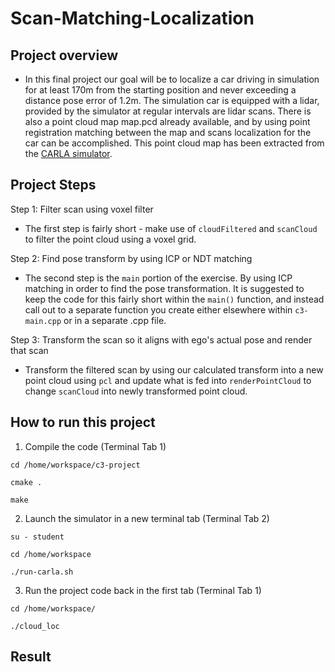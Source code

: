 # Scan-Matching-Localization  
## Project overview  
- In this final project our goal will be to localize a car driving in simulation for at least 170m from the starting position and never exceeding a distance pose error of 1.2m. The simulation car is equipped with a lidar, provided by the simulator at regular intervals are lidar scans. There is also a point cloud map map.pcd already available, and by using point registration matching between the map and scans localization for the car can be accomplished. This point cloud map has been extracted from the [CARLA simulator](https://carla.org/).  

## Project Steps

Step 1: Filter scan using voxel filter  
- The first step is fairly short - make use of `cloudFiltered` and `scanCloud` to filter the point cloud using a voxel grid.    

Step 2: Find pose transform by using ICP or NDT matching  
- The second step is the `main` portion of the exercise. By using ICP matching in order to find the pose transformation. It is suggested to keep the code for this fairly short within the `main()` function, and instead call out to a separate function you create either elsewhere within `c3-main.cpp` or in a separate .cpp file.   

Step 3: Transform the scan so it aligns with ego's actual pose and render that scan  
- Transform the filtered scan by using our calculated transform into a new point cloud using `pcl` and update what is fed into `renderPointCloud` to change `scanCloud` into newly transformed point cloud.  

## How to run this project
1. Compile the code (Terminal Tab 1)  
```
cd /home/workspace/c3-project

cmake .

make
```
2. Launch the simulator in a new terminal tab (Terminal Tab 2)
```
su - student

cd /home/workspace

./run-carla.sh
```
3. Run the project code back in the first tab (Terminal Tab 1)  
```
cd /home/workspace/

./cloud_loc
```
## Result
